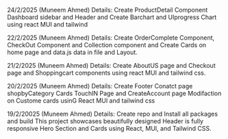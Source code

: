 24/2/2025 (Muneem Ahmed)
Details: Create ProductDetail Component Dashboard sidebar and Header and Create Barchart and UIprogress Chart using react MUI and tailwind 

22/2/2025 (Muneem Ahmed)
Details: Create OrderComplete Component, CheckOut Component and Collection component and Create Cards on home page and data.js data in file and Layout.

21/2/2025 (Muneem Ahmed)
Details: Create AboutUS page and Checkout page and Shoppingcart components using react MUI and tailwind css.

20/2/2025 (Muneem Ahmed)
Details: Create Footer Conatct page shopbyCategory Cards TouchIN Page and CreateAccount page Modifaction on Custome cards usinG React MUI and tailwind css 


 19/2/20025 (Muneem Ahmed)
 Details: Create repo and Install all packages and build This project showcases beautifully designed Header is fully responsive Hero Section and Cards using React, MUI, and Tailwind CSS.